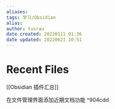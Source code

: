 ```yaml
---
aliases: 
tags: 学习/Obsidian
alias: 
author: tusrau
date created: 20220111 01:36
date updated: 20220621 10:51
---
```


# Recent Files

[[Obsidian 插件汇总]]

在文件管理界面添加近期文档功能 ^904cdd
